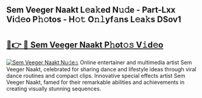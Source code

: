## Sem Veeger Naakt L𝚎a𝚔ed N𝚞𝚍e - Part-Lxx Vi𝚍𝚎o P𝚑𝚘tos - H𝚘𝚝 O𝚗𝚕yf𝚊ns L𝚎a𝚔s DSov1

# <h2><a href="http://kf6bvt.oniu.top/?m=Sem+Veeger+Naakt">🔗👉 🔴 Sem Veeger Naakt P𝚑ot𝚘𝚜 V𝚒d𝚎o</a></h2>

[![Sem Veeger Naakt Nu𝚍e𝚜](https://i.imgur.com/0qMVB7G.gif)](http://kf6bvt.oniu.top/?m=Sem+Veeger+Naakt)
Online entertainer and multimedia artist Sem Veeger Naakt, celebrated for sharing dance and lifestyle ideas through viral dance routines and compact clips. Innovative special effects artist Sem Veeger Naakt, famed for their remarkable abilities and achievements in creating visually stunning sequences.  
